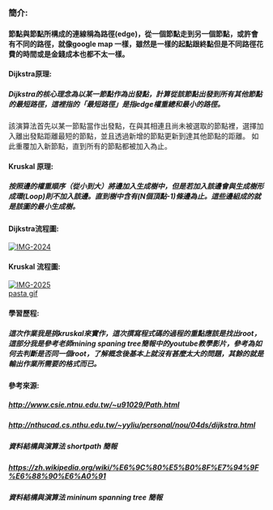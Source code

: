 ### 簡介:
#### 節點與節點所構成的連線稱為路徑(edge)，從一個節點走到另一個節點，或許會有不同的路徑，就像google map 一樣，雖然是一樣的起點跟終點但是不同路徑花費的時間或是金錢成本也都不太一樣。
#### Dijkstra原理:
##### Dijkstra的核心理念為以某一節點作為出發點，計算從該節點出發到所有其他節點的最短路徑，這裡指的「最短路徑」是指edge權重總和最小的路徑。
該演算法首先以某一節點當作出發點，在與其相連且尚未被選取的節點裡，選擇加入離出發點距離最短的節點，並且透過新增的節點更新到達其他節點的距離。 如此重覆加入新節點，直到所有的節點都被加入為止。

#### Kruskal 原理:
##### 按照邊的權重順序（從小到大）將邊加入生成樹中，但是若加入該邊會與生成樹形成環(Loop)則不加入該邊。直到樹中含有(N個頂點-1)條邊為止。這些邊組成的就是該圖的最小生成樹。
#### Dijkstra流程圖:
<a href="https://ibb.co/7jQ5FQh"><img src="https://i.ibb.co/BcGxRGk/IMG-2024.jpg" alt="IMG-2024" border="0"></a>
#### Kruskal 流程圖:
<a href="https://ibb.co/CB3fsTq"><img src="https://i.ibb.co/7vdqN6H/IMG-2025.jpg" alt="IMG-2025" border="0"></a><br /><a target='_blank' href='https://imgbb.com/'>pasta gif</a><br />
#### 學習歷程:
##### 這次作業我是挑kruskal來實作，這次撰寫程式碼的過程的重點應該是找出root，這部分我是參考老師mining spaning tree簡報中的youtube教學影片，參考為如何去判斷是否同一個root，了解概念後基本上就沒有甚麼太大的問題，其餘的就是輸出作業所需要的格式而已。

#### 參考來源: 
##### http://www.csie.ntnu.edu.tw/~u91029/Path.html
##### http://nthucad.cs.nthu.edu.tw/~yyliu/personal/nou/04ds/dijkstra.html
##### 資料結構與演算法 shortpath 簡報
##### https://zh.wikipedia.org/wiki/%E6%9C%80%E5%B0%8F%E7%94%9F%E6%88%90%E6%A0%91
##### 資料結構與演算法 mininum spanning tree 簡報
